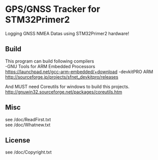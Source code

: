 GPS/GNSS Tracker for STM32Primer2
====================================

Logging GNSS NMEA Datas using STM32Primer2 hardware!


Build
------
This program can build following compilers  
-GNU Tools for ARM Embedded Processors  
 https://launchpad.net/gcc-arm-embedded/+download
-devkitPRO ARM  
 http://sourceforge.jp/projects/sfnet_devkitpro/releases
  
And MUST need Coreutils for windows to build this projects.  
 http://gnuwin32.sourceforge.net/packages/coreutils.htm

Misc
---------
see /doc/ReadFirst.txt  
see /doc/Whatnew.txt  
  
License
-------
see /doc/Copyright.txt  
